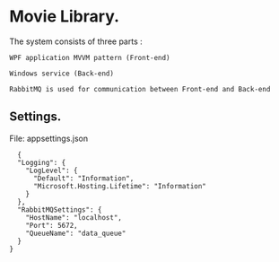#  Movie Library.

The system consists of three parts :

	WPF application MVVM pattern (Front-end)
 
	Windows service (Back-end)
 
	RabbitMQ is used for communication between Front-end and Back-end

 ## Settings.

File: appsettings.json
```
  {
  "Logging": {
    "LogLevel": {
      "Default": "Information",
      "Microsoft.Hosting.Lifetime": "Information"
    }
  },
  "RabbitMQSettings": {
    "HostName": "localhost",
    "Port": 5672,
    "QueueName": "data_queue"
  }
}
```
